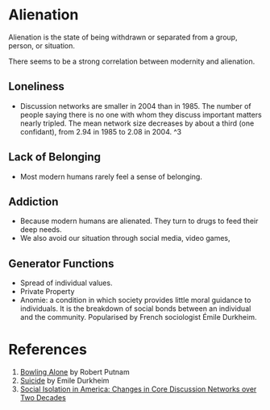 # Alienation

Alienation is the state of being withdrawn or separated from a group, person, or situation.

There seems to be a strong correlation between modernity and alienation.

## Loneliness
+ Discussion networks are smaller in 2004 than in 1985. The number of people saying there is no one with whom they discuss important matters nearly tripled. The mean network size decreases by about a third (one confidant), from 2.94 in 1985 to 2.08 in 2004. ^3

## Lack of Belonging
+ Most modern humans rarely feel a sense of belonging.

## Addiction
+ Because modern humans are alienated. They turn to drugs to feed their deep needs.
+ We also avoid our situation through social media, video games,  

## Generator Functions
+ Spread of individual values.
+ Private Property
+ Anomie: a condition in which society provides little moral guidance to individuals. It is the breakdown of social bonds between an individual and the community. Popularised by French sociologist Émile Durkheim.

# References
1. [Bowling Alone][1] by Robert Putnam
2. [Suicide][2] by Emile Durkheim
3. [Social Isolation in America: Changes in Core Discussion Networks over Two Decades][3]




[1]:	[https://www.amazon.com/gp/product/0743203046?ie=UTF8&tag=danlithompag-20&linkCode=as2&camp=1789&creative=9325&creativeASIN=0743203046]
[2]:	https://www.wikiwand.com/en/Suicide_(book)
[3]:	https://journals.sagepub.com/doi/abs/10.1177/000312240607100301